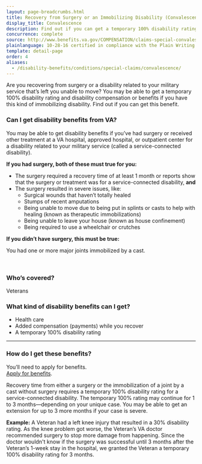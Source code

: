 ```yaml
---
layout: page-breadcrumbs.html
title: Recovery from Surgery or an Immobilizing Disability (Convalescence)
display_title: Convalescence
description: Find out if you can get a temporary 100% disability rating and VA convalescence pay (sometimes called "back pay") because of a surgery or service-connected disability that's left you unable to move. 
concurrence: complete
source: http://www.benefits.va.gov/COMPENSATION/claims-special-convalescence.asp
plainlanguage: 10-28-16 certified in compliance with the Plain Writing Act
template: detail-page
order: 4
aliases:
  - /disability-benefits/conditions/special-claims/convalescence/
---
```


<div class="va-introtext">

Are you recovering from surgery or a disability related to your military service that’s left you unable to move? You may be able to get a temporary 100% disability rating and disability compensation or benefits if you have this kind of immobilizing  disability. Find out if you can get this benefit. 

</div>


<div class="feature" markdown="1">

### Can I get disability benefits from VA?

You may be able to get disability benefits if you’ve had surgery or received other treatment at a VA hospital, approved hospital, or outpatient center for a disability related to your military service (called a service-connected disability).

**If you had surgery, both of these must true for you:**
  -	The surgery required a recovery time of at least 1 month or reports show that the surgery or treatment was for a service-connected disability, **and**
  -	The surgery resulted in severe issues, like:
      - Surgical wounds that haven’t totally healed
      - Stumps of recent amputations
      - Being unable to move due to being put in splints or casts to help with healing (known as therapeutic immobilizations)
      - Being unable to leave your house (known as house confinement)
      - Being required to use a wheelchair or crutches
 
**If you didn’t have surgery, this must be true:**

You had one or more major joints immobilized by a cast.


<br>

### Who’s covered?

Veterans
</div>

### What kind of disability benefits can I get?

-	Health care
- Added compensation (payments) while you recover
-	A temporary 100% disability rating 

-----

### How do I get these benefits?

You’ll need to apply for benefits. <br>
[Apply for benefits](/disability/how-to-file-claim/).

Recovery time from either a surgery or the immobilization of a joint by a cast without surgery requires a temporary 100% disability rating for a service-connected disability. The temporary 100% rating may continue for 1 to 3 months—depending on your unique case. You may be able to get an extension for up to 3 more months if your case is severe.

**Example:** A Veteran had a left knee injury that resulted in a 30% disability rating. As the knee problem got worse, the Veteran’s VA doctor recommended surgery to stop more damage from happening. Since the doctor wouldn't know if the surgery was successful until 3 months after the Veteran’s 1-week stay in the hospital, we granted the Veteran a temporary 100% disability rating for 3 months.
